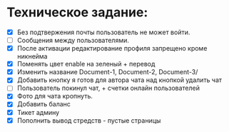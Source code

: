 # Техническое задание:

- [x] Без подтвержения почты пользователь не может войти.
- [ ] Сообщения между пользователями.
- [x] После активации редактирование профиля запрещено кроме никнейма
- [x] Поменять цвет enable на зеленый + перевод
- [x] Изменить название Document-1, Document-2, Document-3/
- [x] Добавить кнопку я готов для автора чата над кнопкой удалить чат
- [ ] Пользователь покинул чат, + счетки онлайн пользователей
- [x] Фото для чата кропнуть.
- [x] Добавить баланс
- [x] Тикет админу
- [x] Пополнить вывод стредств - пустые страницы
